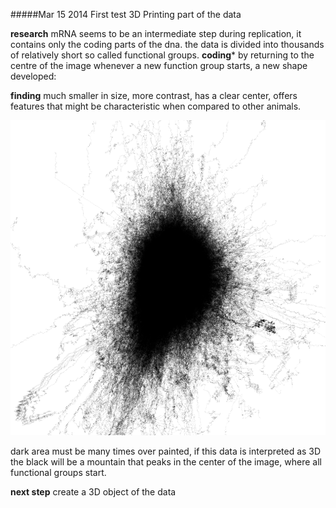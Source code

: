 #####Mar 15 2014 First test 3D Printing part of the data


**research** mRNA seems to be an intermediate step during replication, it contains only the coding parts of the dna. the data is divided into thousands of relatively short so called functional groups.
**coding*** by returning to the centre of the image whenever a new function group starts, a new shape developed: 

**finding** much smaller in size, more contrast, has a clear center, offers features that might be characteristic when compared to other animals.

![early test mrna](../project_images/mrna1.png "early test mrna")

dark area must be many times over painted, if this data is interpreted as 3D the black will be a mountain that peaks in the center of the image, where all functional groups start.

**next step** create a 3D object of the data
